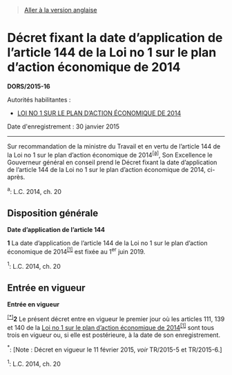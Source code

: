 > [Aller à la version anglaise](/en/Regulations/Statutory%20Orders%20and%20Regulations/2015/16.md)

# Décret fixant la date d’application de l’article 144 de la Loi no 1 sur le plan d’action économique de 2014

**DORS/2015-16**

Autorités habilitantes : 
- [LOI NO 1 SUR LE PLAN D’ACTION ÉCONOMIQUE DE 2014](/fr/Lois/Lois%20du%20Canada/2014/ch.%2020.md)

Date d'enregistrement : 30 janvier 2015

----------

Sur recommandation de la ministre du Travail et en vertu de l’article 144 de la Loi no 1 sur le plan d’action économique de 2014<sup><a href='#nbp_a'>[a]</a></sup>, Son Excellence le Gouverneur général en conseil prend le Décret fixant la date d’application de l’article 144 de la Loi no 1 sur le plan d’action économique de 2014, ci-après.

<a name='nbp_a'><sup>a</sup></a>: L.C. 2014, ch. 20<br />




## Disposition générale



**Date d’application de l’article 144**

**1** La date d’application de l’article 144 de la Loi no 1 sur le plan d’action économique de 2014<sup><a href='#nbp_1'>[1]</a></sup> est fixée au 1<sup>er</sup> juin 2019.

<a name='nbp_1'><sup>1</sup></a>: L.C. 2014, ch. 20<br />




## Entrée en vigueur



**Entrée en vigueur**

<sup><a href='#fn_Ind7ED8_hq_15206'>[*]</a></sup>**2** Le présent décret entre en vigueur le premier jour où les articles 111, 139 et 140 de la [Loi no 1 sur le plan d’action économique de 2014](/fr/Lois/Lois%20du%20Canada/2014/ch.%2020.md)<sup><a href='#fn_Ind849D_hq_15249'>[1]</a></sup> sont tous trois en vigueur ou, si elle est postérieure, à la date de son enregistrement.

<a name='fn_Ind7ED8_hq_15206'><sup>*</sup></a>: [Note : Décret en vigueur le 11 février 2015, *voir* TR/2015-5 et TR/2015-6.]<br />

<a name='fn_Ind849D_hq_15249'><sup>1</sup></a>: L.C. 2014, ch. 20<br />


